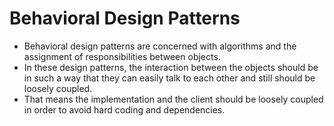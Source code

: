# Behavioral Design Patterns #

- Behavioral design patterns are concerned with algorithms and the assignment of responsibilities between objects.
- In these design patterns, the interaction between the objects should be in such a way that they can easily talk to
  each other and still should be loosely coupled.
- That means the implementation and the client should be loosely coupled in order to avoid hard coding and dependencies.
  